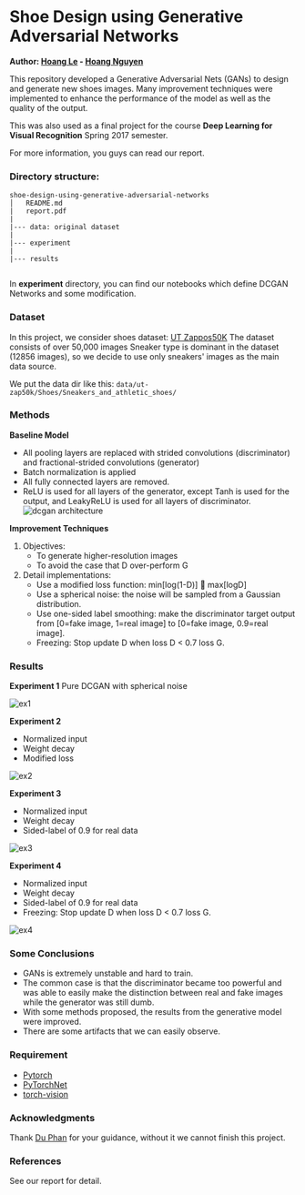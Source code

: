 # Shoe Design using Generative Adversarial Networks

**Author: [Hoang Le](https://github.com/hminle) - [Hoang Nguyen](https://github.com/hoangnguyen3892)**

This repository developed a Generative Adversarial Nets (GANs) to design and generate new shoes images. Many improvement techniques were implemented to enhance the performance of the model as well as the quality of the output.

This was also used as a final project for the course __Deep Learning for Visual Recognition__ Spring 2017 semester.

For more information, you guys can read our report.

### Directory structure:

```
shoe-design-using-generative-adversarial-networks
│   README.md
|   report.pdf
|
|--- data: original dataset
| 
|--- experiment
|
|--- results


```

In **experiment** directory, you can find our notebooks which define DCGAN Networks and some modification.

### Dataset

In this project, we consider shoes dataset: [UT Zappos50K](http://vision.cs.utexas.edu/projects/finegrained/utzap50k/)
The dataset consists of over 50,000 images
Sneaker type is dominant in the dataset (12856 images), so we decide to use only sneakers' images as the main data source.

We put the data dir like this: 
```data/ut-zap50k/Shoes/Sneakers_and_athletic_shoes/```

### Methods
**Baseline Model**
- All pooling layers are replaced with strided convolutions (discriminator) and fractional-strided convolutions (generator)
- Batch normalization is applied 
- All fully connected layers are removed.
- ReLU is used for all layers of the generator, except Tanh is used for the output, and LeakyReLU is used for all layers of discriminator.
![dcgan architecture](https://cdn-images-1.medium.com/max/1000/1*39Nnni_nhPDaLu9AnTLoWw.png "DCGAN Architecture")

**Improvement Techniques**
1. Objectives:
    - To generate higher-resolution images 
    - To avoid the case that D over-perform G
2. Detail implementations:
    - Use a modified loss function: 
	        min[log(1-D)]  max[logD] 
    - Use a spherical noise: the noise will be sampled from a Gaussian distribution.
    - Use one-sided label smoothing: make the discriminator target output from [0=fake image, 1=real image] to [0=fake image, 0.9=real image]. 
    - Freezing: Stop update D when loss D < 0.7 loss G.

### Results

**Experiment 1**
Pure DCGAN with spherical noise

![ex1](https://user-images.githubusercontent.com/16201681/28861890-ef380692-779d-11e7-8466-630ef63dfc3a.png)

**Experiment 2**
- Normalized input
- Weight decay
- Modified loss

![ex2](https://user-images.githubusercontent.com/16201681/28861892-ef39dde6-779d-11e7-97fc-04641def50c7.png)

**Experiment 3**
- Normalized input
- Weight decay
- Sided-label of 0.9 for real data

![ex3](https://user-images.githubusercontent.com/16201681/28861891-ef38fcaa-779d-11e7-800e-500074f9e12f.png)

**Experiment 4**
- Normalized input
- Weight decay
- Sided-label of 0.9 for real data
- Freezing: Stop update D when loss D < 0.7 loss G.

![ex4](https://user-images.githubusercontent.com/16201681/28861893-ef3a2cce-779d-11e7-9c01-033edc4aee19.png)

### Some Conclusions

- GANs is extremely unstable and hard to train.
- The common case is that the discriminator became too powerful and was able to easily make the distinction between real and fake images while the generator was still dumb.
- With some methods proposed, the results from the generative model were improved.
- There are some artifacts that we can easily observe.

### Requirement

- [Pytorch](pytorch.org)
- [PyTorchNet](https://github.com/pytorch/tnt)
- [torch-vision](https://github.com/pytorch/vision) 

### Acknowledgments

Thank [Du Phan](https://github.com/fehiepsi) for your guidance, without it we cannot finish this project.

### References
See our report for detail.
